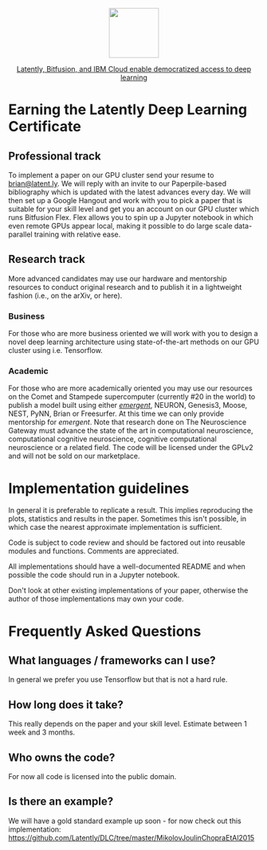 <p align="center"><img src="https://latentdotly.files.wordpress.com/2017/04/latently_300.png?w=525&h=525" width="100"></p>

<p align="center"><a href="https://www.ibm.com/blogs/bluemix/2017/07/latently-bitfusion-ibm-cloud-deep-learning/">Latently, Bitfusion, and IBM Cloud enable democratized access to deep learning</a></p>

# Earning the Latently Deep Learning Certificate

## Professional track

To implement a paper on our GPU cluster send your resume to brian@latent.ly. We will reply with an invite to our Paperpile-based bibliography which is updated with the latest advances every day. We will then set up a Google Hangout and work with you to pick a paper that is suitable for your skill level and get you an account on our GPU cluster which runs Bitfusion Flex. Flex allows you to spin up a Jupyter notebook in which even remote GPUs appear local, making it possible to do large scale data-parallel training with relative ease.

## Research track

More advanced candidates may use our hardware and mentorship resources to conduct original research and to publish it in a lightweight fashion (i.e., on the arXiv, or here). 

### Business
For those who are more business oriented we will work with you to design a novel deep learning architecture using state-of-the-art methods on our GPU cluster using i.e. Tensorflow.

### Academic
For those who are more academically oriented you may use our resources on the Comet and Stampede supercomputer (currently #20 in the world) to publish a model built using either [*emergent*](http://grey.colorado.edu/emergent), NEURON, Genesis3, Moose, NEST, PyNN, Brian or Freesurfer. At this time we can only provide mentorship for *emergent*. Note that research done on The Neuroscience Gateway must advance the state of the art in computational neuroscience, computational cognitive neuroscience, cognitive computational neuroscience or a related field. The code will be licensed under the GPLv2 and will not be sold on our marketplace.

# Implementation guidelines

In general it is preferable to replicate a result. This implies reproducing the plots, statistics and results in the paper. Sometimes this isn't possible, in which case the nearest approximate implementation is sufficient.

Code is subject to code review and should be factored out into reusable modules and functions. Comments are appreciated.

All implementations should have a well-documented README and when possible the code should run in a Jupyter notebook.

Don't look at other existing implementations of your paper, otherwise the author of those implementations may own your code.

# Frequently Asked Questions

## What languages / frameworks can I use?

In general we prefer you use Tensorflow but that is not a hard rule.

## How long does it take?

This really depends on the paper and your skill level. Estimate between 1 week and 3 months.

## Who owns the code?

For now all code is licensed into the public domain.

## Is there an example?

We will have a gold standard example up soon - for now check out this implementation: https://github.com/Latently/DLC/tree/master/MikolovJoulinChopraEtAl2015


